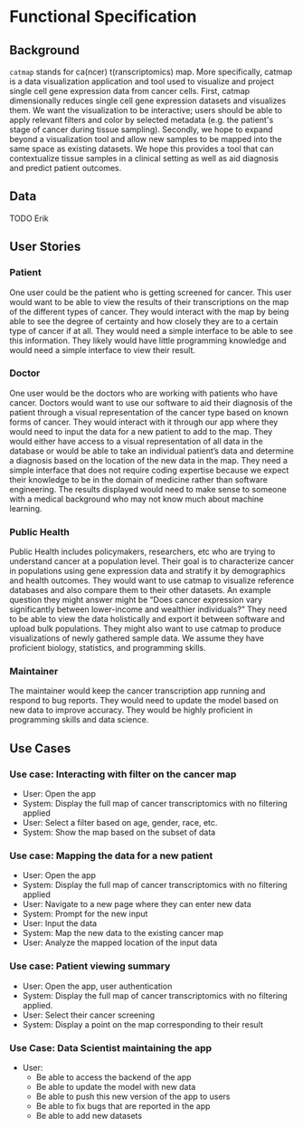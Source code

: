 
# Functional Specification

## Background

`catmap` stands for ca(ncer) t(ranscriptomics) map. More specifically, catmap is a data visualization application and tool used to visualize and project single cell gene expression data from cancer cells. First, catmap dimensionally reduces single cell gene expression datasets and visualizes them. We want the visualization to be interactive; users should be able to apply relevant filters and color by selected metadata (e.g. the patient's stage of cancer during tissue sampling). Secondly, we hope to expand beyond a visualization tool and allow new samples to be mapped into the same space as existing datasets. We hope this provides a tool that can contextualize tissue samples in a clinical setting as well as aid diagnosis and predict patient outcomes.

## Data

TODO Erik

## User Stories

### Patient

One user could be the patient who is getting screened for cancer. This user would want to be able to view the results of their transcriptions on the map of the different types of cancer. They would interact with the map by being able to see the degree of certainty and how closely they are to a certain type of cancer if at all. They would need a simple interface to be able to see this information. They likely would have little programming knowledge and would need a simple interface to view their result.

### Doctor

One user would be the doctors who are working with patients who have cancer. Doctors would want to use our software to aid their diagnosis of the patient through a visual representation of the cancer type based on known forms of cancer. They would interact with it through our app where they would need to input the data for a new patient to add to the map. They would either have access to a visual representation of all data in the database or would be able to take an individual patient’s data and determine a diagnosis based on the location of the new data in the map. They need a simple interface that does not require coding expertise because we expect their knowledge to be in the domain of medicine rather than software engineering. The results displayed would need to make sense to someone with a medical background who may not know much about machine learning.

### Public Health

Public Health includes policymakers, researchers, etc who are trying to understand cancer at a population level. Their goal is to characterize cancer in populations using gene expression data and stratify it by demographics and health outcomes. They would want to use catmap to visualize reference databases and also compare them to their other datasets. An example question they might answer might be “Does cancer expression vary significantly between lower-income and wealthier individuals?” They need to be able to view the data holistically and export it between software and upload bulk populations. They might also want to use catmap to produce visualizations of newly gathered sample data. We assume they have proficient biology, statistics, and programming skills.

### Maintainer

The maintainer would keep the cancer transcription app running and respond to bug reports. They would need to update the model based on new data to improve accuracy. They would be highly proficient in programming skills and data science.

## Use Cases

  

### Use case: Interacting with filter on the cancer map

* User: Open the app
* System: Display the full map of cancer transcriptomics with no filtering applied
* User: Select a filter based on age, gender, race, etc.
* System: Show the map based on the subset of data

### Use case: Mapping the data for a new patient
* User: Open the app
* System: Display the full map of cancer transcriptomics with no filtering applied
* User: Navigate to a new page where they can enter new data
* System: Prompt for the new input
* User: Input the data
* System: Map the new data to the existing cancer map
* User: Analyze the mapped location of the input data


  

### Use case: Patient viewing summary

* User:  Open the app, user authentication
* System: Display the full map of cancer transcriptomics with no filtering applied.
* User: Select their cancer screening
* System: Display a point on the map corresponding to their result

### Use Case: Data Scientist maintaining the app

* User:
	* Be able to access the backend of the app
	* Be able to update the model with new data
	* Be able to push this new version of the app to users
	* Be able to fix bugs that are reported in the app
	* Be able to add new datasets

